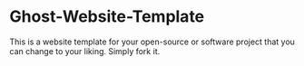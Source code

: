 # Ghost-Website-Template
This is a website template for your open-source or software project that you can change to your liking. Simply fork it.
